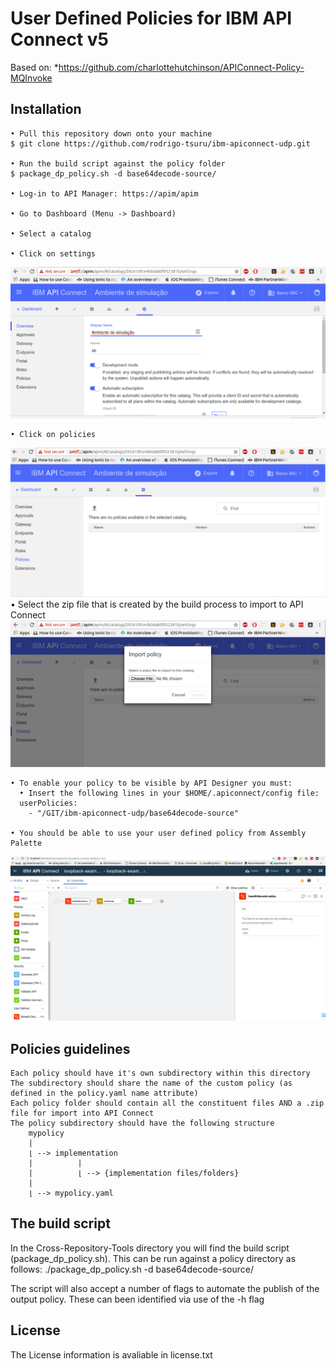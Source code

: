 # User Defined Policies for IBM API Connect v5

Based on:
*https://github.com/charlottehutchinson/APIConnect-Policy-MQInvoke

## Installation 

    • Pull this repository down onto your machine
    $ git clone https://github.com/rodrigo-tsuru/ibm-apiconnect-udp.git
    
    • Run the build script against the policy folder
    $ package_dp_policy.sh -d base64decode-source/
    
    • Log-in to API Manager: https://apim/apim
    
    • Go to Dashboard (Menu -> Dashboard)
    
    • Select a catalog
    
    • Click on settings
    
![Catalog settings](docs/screenshots/apimanager_catalog_settings.png)
    
    • Click on policies
![Catalog settings -> policies](docs/screenshots/apimanager_catalog_settings_policies.png)
    • Select the zip file that is created by the build process to import to API Connect 
![Catalog settings -> policies](docs/screenshots/apimanager_policy_upload.png)
    
    • To enable your policy to be visible by API Designer you must:
      • Insert the following lines in your $HOME/.apiconnect/config file:
      userPolicies:
        - "/GIT/ibm-apiconnect-udp/base64decode-source"
        
    • You should be able to use your user defined policy from Assembly Palette
![Assembly paletter -> user defined policy](docs/screenshots/apidesigner_userdefinedpolicy.png)    


## Policies guidelines

    Each policy should have it's own subdirectory within this directory
    The subdirectory should share the name of the custom policy (as defined in the policy.yaml name attribute)
    Each policy folder should contain all the constituent files AND a .zip file for import into API Connect
    The policy subdirectory should have the following structure
        mypolicy
        |
        ⌊ --> implementation
        |          |
        |          ⌊ --> {implementation files/folders}
        |
        ⌊ --> mypolicy.yaml

## The build script

In the Cross-Repository-Tools directory you will find the build script (package_dp_policy.sh). This can be run against a policy directory as follows: ./package_dp_policy.sh -d base64decode-source/

The script will also accept a number of flags to automate the publish of the output policy. These can been identified via use of the -h flag 


## License 
The License information is avaliable in license.txt
